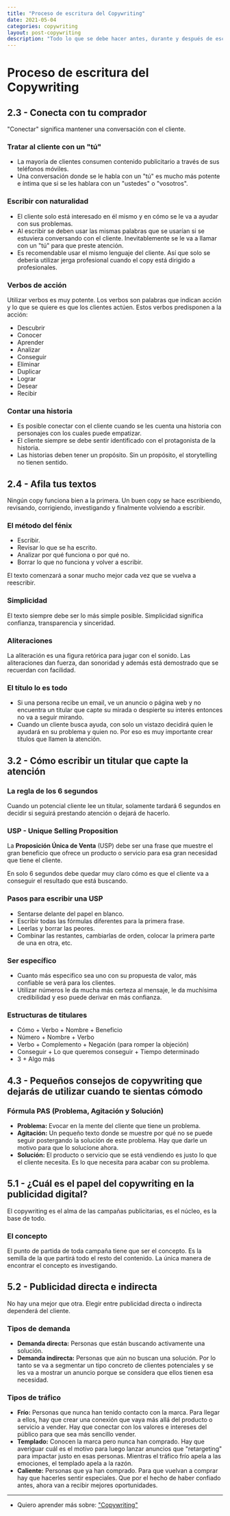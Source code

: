 ```yaml
---
title: "Proceso de escritura del Copywriting"
date: 2021-05-04
categories: copywriting
layout: post-copywriting
description: "Todo lo que se debe hacer antes, durante y después de escribir un copy."
---
```


# Proceso de escritura del Copywriting

## 2.3 - Conecta con tu comprador

"Conectar" significa mantener una conversación con el cliente.

### Tratar al cliente con un "tú"

- La mayoría de clientes consumen contenido publicitario a través de sus teléfonos móviles.
- Una conversación donde se le habla con un "tú" es mucho más potente e íntima que si se les hablara con un "ustedes" o "vosotros".

### Escribir con naturalidad

- El cliente solo está interesado en él mismo y en cómo se le va a ayudar con sus problemas.
- Al escribir se deben usar las mismas palabras que se usarían si se estuviera conversando con el cliente. Inevitablemente se le va a llamar con un "tú" para que preste atención.
- Es recomendable usar el mismo lenguaje del cliente. Así que solo se debería utilizar jerga profesional cuando el copy está dirigido a profesionales.

### Verbos de acción

Utilizar verbos es muy potente. Los verbos son palabras que indican acción y lo que se quiere es que los clientes actúen. Estos verbos predisponen a la acción:

- Descubrir
- Conocer
- Aprender
- Analizar
- Conseguir
- Eliminar
- Duplicar
- Lograr
- Desear
- Recibir

### Contar una historia

- Es posible conectar con el cliente cuando se les cuenta una historia con personajes con los cuales puede empatizar.
- El cliente siempre se debe sentir identificado con el protagonista de la historia.
- Las historias deben tener un propósito. Sin un propósito, el storytelling no tienen sentido.

## 2.4 - Afila tus textos

Ningún copy funciona bien a la primera. Un buen copy se hace escribiendo, revisando, corrigiendo, investigando y finalmente volviendo a escribir.

### El método del fénix

- Escribir.
- Revisar lo que se ha escrito.
- Analizar por qué funciona o por qué no.
- Borrar lo que no funciona y volver a escribir.

El texto comenzará a sonar mucho mejor cada vez que se vuelva a reescribir.

### Simplicidad

El texto siempre debe ser lo más simple posible. Simplicidad significa confianza, transparencia y sinceridad.

### Aliteraciones

La aliteración es una figura retórica para jugar con el sonido. Las aliteraciones dan fuerza, dan sonoridad y además está demostrado que se recuerdan con facilidad.

### El título lo es todo

- Si una persona recibe un email, ve un anuncio o página web y no encuentra un titular que capte su mirada o despierte su interés entonces no va a seguir mirando.
- Cuando un cliente busca ayuda, con solo un vistazo decidirá quien le ayudará en su problema y quien no. Por eso es muy importante crear títulos que llamen la atención.

## 3.2 - Cómo escribir un titular que capte la atención

### La regla de los 6 segundos

Cuando un potencial cliente lee un titular, solamente tardará 6 segundos en decidir si seguirá prestando atención o dejará de hacerlo.

### USP - Unique Selling Proposition

La **Proposición Única de Venta** (USP) debe ser una frase que muestre el gran beneficio que ofrece un producto o servicio para esa gran necesidad que tiene el cliente.

En solo 6 segundos debe quedar muy claro cómo es que el cliente va a conseguir el resultado que está buscando.

### Pasos para escribir una USP

- Sentarse delante del papel en blanco.
- Escribir todas las fórmulas diferentes para la primera frase.
- Leerlas y borrar las peores.
- Combinar las restantes, cambiarlas de orden, colocar la primera parte de una en otra, etc.

### Ser específico

- Cuanto más especifico sea uno con su propuesta de valor, más confiable se verá para los clientes.
- Utilizar números le da mucha más certeza al mensaje, le da muchísima credibilidad y eso puede derivar en más confianza.

### Estructuras de titulares

- Cómo + Verbo + Nombre + Beneficio
- Número + Nombre + Verbo
- Verbo + Complemento + Negación (para romper la objeción)
- Conseguir + Lo que queremos conseguir + Tiempo determinado
- 3 + Algo más

## 4.3 - Pequeños consejos de copywriting que dejarás de utilizar cuando te sientas cómodo

### Fórmula PAS (Problema, Agitación y Solución)

- **Problema:** Evocar en la mente del cliente que tiene un problema.
- **Agitación:** Un pequeño texto donde se muestre por qué no se puede seguir postergando la solución de este problema. Hay que darle un motivo para que lo solucione ahora.
- **Solución:** El producto o servicio que se está vendiendo es justo lo que el cliente necesita. Es lo que necesita para acabar con su problema.

## 5.1 - ¿Cuál es el papel del copywriting en la publicidad digital?

El copywriting es el alma de las campañas publicitarias, es el núcleo, es la base de todo.

### El concepto

El punto de partida de toda campaña tiene que ser el concepto. Es la semilla de la que partirá todo el resto del contenido. La única manera de encontrar el concepto es investigando.

## 5.2 - Publicidad directa e indirecta

No hay una mejor que otra. Elegir entre publicidad directa o indirecta dependerá del cliente.

### Tipos de demanda

- **Demanda directa:** Personas que están buscando activamente una solución.
- **Demanda indirecta:** Personas que aún no buscan una solución. Por lo tanto se va a segmentar un tipo concreto de clientes potenciales y se les va a mostrar un anuncio porque se considera que ellos tienen esa necesidad.

### Tipos de tráfico

- **Frío:** Personas que nunca han tenido contacto con la marca. Para llegar a ellos, hay que crear una conexión que vaya más allá del producto o servicio a vender. Hay que conectar con los valores e intereses del público para que sea más sencillo vender.
- **Templado:** Conocen la marca pero nunca han comprado. Hay que averiguar cuál es el motivo para luego lanzar anuncios que "retargeting" para impactar justo en esas personas. Mientras el tráfico frío apela a las emociones, el templado apela a la razón.
- **Caliente:** Personas que ya han comprado. Para que vuelvan a comprar hay que hacerles sentir especiales. Que por el hecho de haber confiado antes, ahora van a recibir mejores oportunidades.

***

- Quiero aprender más sobre: ["Copywriting"](../00/copywriting)
